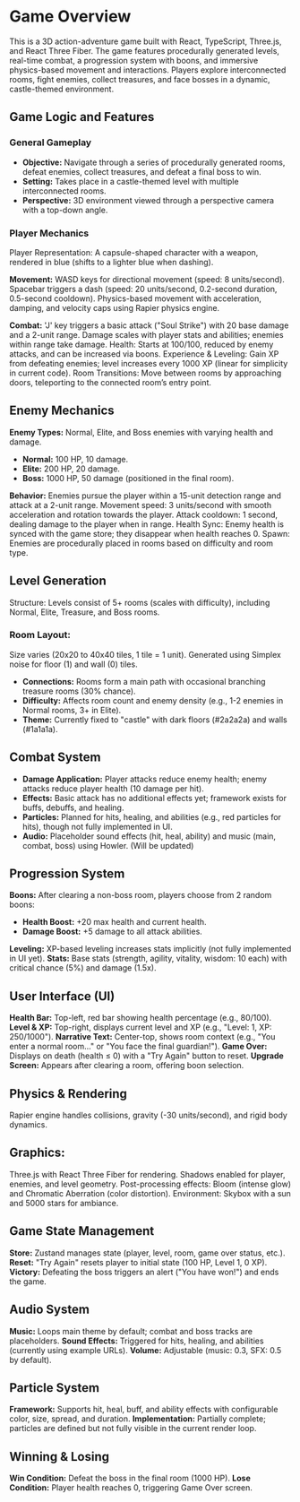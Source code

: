 # Game Overview
This is a 3D action-adventure game built with React, TypeScript, Three.js, and React Three Fiber. The game features procedurally generated levels, real-time combat, a progression system with boons, and immersive physics-based movement and interactions. Players explore interconnected rooms, fight enemies, collect treasures, and face bosses in a dynamic, castle-themed environment.

## Game Logic and Features
### General Gameplay
- **Objective:** Navigate through a series of procedurally generated rooms, defeat enemies, collect treasures, and defeat a final boss to win.
- **Setting:** Takes place in a castle-themed level with multiple interconnected rooms.
- **Perspective:** 3D environment viewed through a perspective camera with a top-down angle.

### Player Mechanics
Player Representation: A capsule-shaped character with a weapon, rendered in blue (shifts to a lighter blue when dashing).

**Movement:**
WASD keys for directional movement (speed: 8 units/second).
Spacebar triggers a dash (speed: 20 units/second, 0.2-second duration, 0.5-second cooldown).
Physics-based movement with acceleration, damping, and velocity caps using Rapier physics engine.

**Combat:**
'J' key triggers a basic attack ("Soul Strike") with 20 base damage and a 2-unit range.
Damage scales with player stats and abilities; enemies within range take damage.
Health: Starts at 100/100, reduced by enemy attacks, and can be increased via boons.
Experience & Leveling: Gain XP from defeating enemies; level increases every 1000 XP (linear for simplicity in current code).
Room Transitions: Move between rooms by approaching doors, teleporting to the connected room’s entry point.

## Enemy Mechanics
**Enemy Types:** Normal, Elite, and Boss enemies with varying health and damage.
- **Normal:** 100 HP, 10 damage.
- **Elite:** 200 HP, 20 damage.
- **Boss:** 1000 HP, 50 damage (positioned in the final room).

**Behavior:**
Enemies pursue the player within a 15-unit detection range and attack at a 2-unit range.
Movement speed: 3 units/second with smooth acceleration and rotation towards the player.
Attack cooldown: 1 second, dealing damage to the player when in range.
Health Sync: Enemy health is synced with the game store; they disappear when health reaches 0.
Spawn: Enemies are procedurally placed in rooms based on difficulty and room type.

## Level Generation
Structure: Levels consist of 5+ rooms (scales with difficulty), including Normal, Elite, Treasure, and Boss rooms.

### Room Layout:
Size varies (20x20 to 40x40 tiles, 1 tile = 1 unit).
Generated using Simplex noise for floor (1) and wall (0) tiles.

- **Connections:** Rooms form a main path with occasional branching treasure rooms (30% chance).
- **Difficulty:** Affects room count and enemy density (e.g., 1-2 enemies in Normal rooms, 3+ in Elite).
- **Theme:** Currently fixed to "castle" with dark floors (#2a2a2a) and walls (#1a1a1a).

## Combat System
- **Damage Application:** Player attacks reduce enemy health; enemy attacks reduce player health (10 damage per hit).
- **Effects:** Basic attack has no additional effects yet; framework exists for buffs, debuffs, and healing.
- **Particles:** Planned for hits, healing, and abilities (e.g., red particles for hits), though not fully implemented in UI.
- **Audio:** Placeholder sound effects (hit, heal, ability) and music (main, combat, boss) using Howler. (Will be updated)

## Progression System
**Boons:** After clearing a non-boss room, players choose from 2 random boons:
- **Health Boost:** +20 max health and current health.
- **Damage Boost:** +5 damage to all attack abilities.

**Leveling:** XP-based leveling increases stats implicitly (not fully implemented in UI yet).
**Stats:** Base stats (strength, agility, vitality, wisdom: 10 each) with critical chance (5%) and damage (1.5x).

## User Interface (UI)
**Health Bar:** Top-left, red bar showing health percentage (e.g., 80/100).
**Level & XP:** Top-right, displays current level and XP (e.g., "Level: 1, XP: 250/1000").
**Narrative Text:** Center-top, shows room context (e.g., "You enter a normal room..." or "You face the final guardian!").
**Game Over:** Displays on death (health ≤ 0) with a "Try Again" button to reset.
**Upgrade Screen:** Appears after clearing a room, offering boon selection.

## Physics & Rendering
Rapier engine handles collisions, gravity (-30 units/second), and rigid body dynamics.

## Graphics:
Three.js with React Three Fiber for rendering.
Shadows enabled for player, enemies, and level geometry.
Post-processing effects: Bloom (intense glow) and Chromatic Aberration (color distortion).
Environment: Skybox with a sun and 5000 stars for ambiance.

## Game State Management
**Store:** Zustand manages state (player, level, room, game over status, etc.).
**Reset:** "Try Again" resets player to initial state (100 HP, Level 1, 0 XP).
**Victory:** Defeating the boss triggers an alert ("You have won!") and ends the game.

## Audio System
**Music:** Loops main theme by default; combat and boss tracks are placeholders.
**Sound Effects:** Triggered for hits, healing, and abilities (currently using example URLs).
**Volume:** Adjustable (music: 0.3, SFX: 0.5 by default).

## Particle System
**Framework:** Supports hit, heal, buff, and ability effects with configurable color, size, spread, and duration.
**Implementation:** Partially complete; particles are defined but not fully visible in the current render loop.

## Winning & Losing
**Win Condition:** Defeat the boss in the final room (1000 HP).
**Lose Condition:** Player health reaches 0, triggering Game Over screen.

